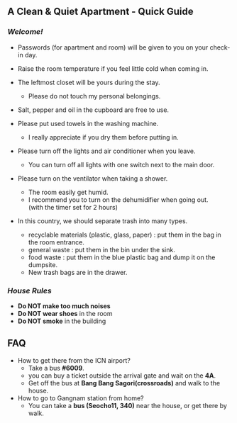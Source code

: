 ## A Clean & Quiet Apartment - Quick Guide

### *Welcome!*
  
- Passwords (for apartment and room) will be given to you on your check-in day.
  
- Raise the room temperature if you feel little cold when coming in.
  
- The leftmost closet will be yours during the stay.
  - Please do not touch my personal belongings.

- Salt, pepper and oil in the cupboard are free to use.
  
- Please put used towels in the washing machine.
  - I really appreciate if you dry them before putting in.
  
- Please turn off the lights and air conditioner when you leave.
  - You can turn off all lights with one switch next to the main door.
  
- Please turn on the ventilator when taking a shower.
  - The room easily get humid.
  - I recommend you to turn on the dehumidifier when going out.   
  (with the timer set for 2 hours)
  
- In this country, we should separate trash into many types.
  - recyclable materials (plastic, glass, paper) : put them in the bag in the room entrance.
  - general waste : put them in the bin under the sink.
  - food waste : put them in the blue plastic bag and dump it on the dumpsite.
  - New trash bags are in the drawer.
  
  
### *House Rules*
- **Do NOT make too much noises**
- **Do NOT wear shoes** in the room
- **Do NOT smoke** in the building
  
  
## FAQ
  
- How to get there from the ICN airport?
  - Take a bus **#6009**.
  - you can buy a ticket outside the arrival gate and wait on the **4A**. 
  - Get off the bus at **Bang Bang Sagori(crossroads)** and walk to the house.
- How to go to Gangnam station from home?
  - You can take a **bus (Seocho11, 340)** near the house, or get there by walk.
